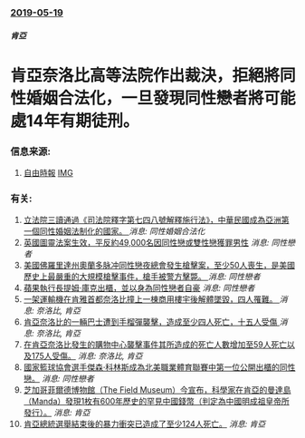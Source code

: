 ### [2019-05-19](/news/2019/05/19/index.md)

##### 肯亞
# 肯亞奈洛比高等法院作出裁決，拒絕將同性婚姻合法化，一旦發現同性戀者將可能處14年有期徒刑。 




### 信息来源:

1. [自由時報](https://news.ltn.com.tw/news/world/breakingnews/2801948) [IMG](https://img.ltn.com.tw/Upload/news/600/2019/05/25/phpJc3Qve.jpg)

### 有关:

1. [立法院三讀通過《司法院釋字第七四八號解釋施行法》，中華民國成為亞洲第一個同性婚姻法制化的國家。 ](/zh/news/2019/05/17/立法院三讀通過-司法院釋字第七四八號解釋施行法-中華民國成為亞洲第一個同性婚姻法制化的國家.md) _消息: 同性婚姻合法化_
2. [英國圖靈法案生效，平反約49,000名因同性戀或雙性戀獲罪男性](/zh/news/2017/01/31/英國圖靈法案生效-平反約49000名因同性戀或雙性戀獲罪男性.md) _消息: 同性戀者_
3. [美國佛羅里達州奧蘭多脉冲同性戀夜總會發生槍擊案，至少50人喪生，是美國歷史上最嚴重的大規模槍擊事件，槍手被警方擊斃。 ](/zh/news/2016/06/12/美國佛羅里達州奧蘭多脉冲同性戀夜總會發生槍擊案-至少50人喪生-是美國歷史上最嚴重的大規模槍擊事件-槍手被警方擊斃.md) _消息: 同性戀者_
4. [蘋果執行長提姆·庫克出櫃，並以身為同性戀者自豪](/zh/news/2014/10/30/蘋果執行長提姆-庫克出櫃-並以身為同性戀者自豪.md) _消息: 同性戀者_
5. [ 一架運輸機在肯雅首都奈洛比撞上一棟商用樓宇後解體墜毀，四人罹難。 ](/zh/news/2014/07/2/一架運輸機在肯雅首都奈洛比撞上一棟商用樓宇後解體墜毀-四人罹難.md) _消息: 奈洛比, 肯亞_
6. [ 肯亞奈洛比的一輛巴士遭到手榴彈襲擊，造成至少四人死亡，十五人受傷 ](/zh/news/2013/12/14/肯亞奈洛比的一輛巴士遭到手榴彈襲擊-造成至少四人死亡-十五人受傷.md) _消息: 奈洛比, 肯亞_
7. [ 在肯亞奈洛比發生的購物中心襲擊事件其所造成的死亡人數增加至59人死亡以及175人受傷。](/zh/news/2013/09/22/在肯亞奈洛比發生的購物中心襲擊事件其所造成的死亡人數增加至59人死亡以及175人受傷.md) _消息: 奈洛比, 肯亞_
8. [ 國家籃球協會選手傑森·科林斯成為北美職業體育聯賽中第一位公開出櫃的同性戀。](/zh/news/2013/04/29/國家籃球協會選手傑森-科林斯成為北美職業體育聯賽中第一位公開出櫃的同性戀.md) _消息: 同性戀者_
9. [ 芝加哥菲爾德博物館（The Field Museum）今宣布，科學家在肯亞的曼達島（Manda）發現1枚有600年歷史的罕見中國錢幣（判定為中國明成祖皇帝所發行）。](/zh/news/2013/03/14/芝加哥菲爾德博物館-The-Field-Museum-今宣布-科學家在肯亞的曼達島-Manda-發現1枚有600年歷史.md) _消息: 肯亞_
10. [肯亞總統選舉結束後的暴力衝突已造成了至少124人死亡。](/zh/news/2007/12/31/肯亞總統選舉結束後的暴力衝突已造成了至少124人死亡.md) _消息: 肯亞_
